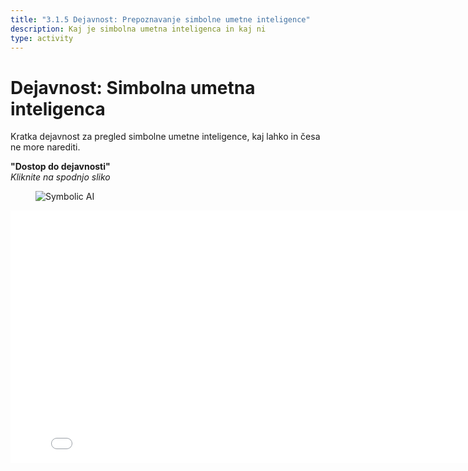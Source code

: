 ```yaml
---
title: "3.1.5 Dejavnost: Prepoznavanje simbolne umetne inteligence"
description: Kaj je simbolna umetna inteligenca in kaj ni
type: activity
---
```


# Dejavnost: Simbolna umetna inteligenca

Kratka dejavnost za pregled simbolne umetne inteligence, kaj lahko in česa ne more narediti.

**"Dostop do dejavnosti"**  
_Kliknite na spodnjo sliko_

<figure>
  <img src="Images/VisuelQUIZSymbolicAI-SL.jpg" alt="Symbolic AI"/>  
</figure>

<center><iframe width="818" height="404" src="3-1-5a-activity-what-type-of-ai/3-1-5a-Symbolic-AI.html" frameborder="0" allowfullscreen></iframe></center>
